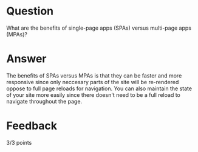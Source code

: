 # Question

What are the benefits of single-page apps (SPAs) versus multi-page apps (MPAs)?

# Answer

The benefits of SPAs versus MPAs is that they can be faster and more responsive since only neccesary parts of the site will be re-rendered oppose to full page reloads for navigation. You can also maintain the state of your site more easily since there doesn't need to be a full reload to navigate throughout the page. 


# Feedback

3/3 points